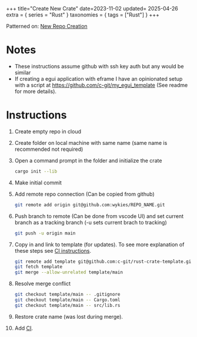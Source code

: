 +++
title="Create New Crate"
date=2023-11-02
updated= 2025-04-26
extra = { series = "Rust" }
taxonomies = { tags = ["Rust"] }
+++

Patterned on: [New Repo Creation](@/git/new_repo.md)

# Notes

- These instructions assume github with ssh key auth but any would be similar
- If creating a egui application with eframe I have an opinionated setup with a script at <https://github.com/c-git/my_egui_template> (See readme for more details).

# Instructions

1. Create empty repo in cloud
2. Create folder on local machine with same name (same name is recommended not required)
3. Open a command prompt in the folder and initialize the crate
   ```sh
   cargo init --lib
   ```
4. Make initial commit
5. Add remote repo connection (Can be copied from github)
   ```sh
   git remote add origin git@github.com:wykies/REPO_NAME.git
   ```
6. Push branch to remote (Can be done from vscode UI) and set current branch as a tracking branch (-u sets current brach to tracking)
   ```sh
   git push -u origin main
   ```
7. Copy in and link to template (for updates). To see more explanation of these steps see [CI instructions](@/rust/ci.md).
   ```sh
   git remote add template git@github.com:c-git/rust-crate-template.git
   git fetch template
   git merge --allow-unrelated template/main
   ```
8. Resolve merge conflict
   ```sh
   git checkout template/main -- .gitignore
   git checkout template/main -- Cargo.toml
   git checkout template/main -- src/lib.rs
   ```

9. Restore crate name (was lost during merge).
10. Add [CI](@/rust/ci.md).
